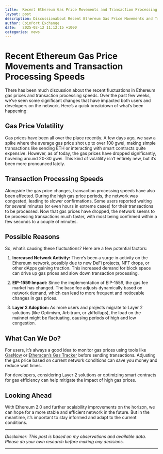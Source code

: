 ```yaml
---
title:  Recent Ethereum Gas Price Movements and Transaction Processing Speeds
layout: post
description: Discussionabout Recent Ethereum Gas Price Movements and Transaction Processing Speeds
author: CoinPort Exchange
date:   2025-02-12 11:12:15 +1000
categories: news
---
```


# Recent Ethereum Gas Price Movements and Transaction Processing Speeds

There has been much discussion about the recent fluctuations in Ethereum gas prices and transaction processing speeds. Over the past few weeks, we’ve seen some significant changes that have impacted both users and developers on the network. Here’s a quick breakdown of what’s been happening:

## Gas Price Volatility

Gas prices have been all over the place recently. A few days ago, we saw a spike where the average gas price shot up to over 100 gwei, making simple transactions like sending ETH or interacting with smart contracts quite expensive. However, as of today, the gas prices have dropped significantly, hovering around 20-30 gwei. This kind of volatility isn’t entirely new, but it’s been more pronounced lately.

## Transaction Processing Speeds

Alongside the gas price changes, transaction processing speeds have also been affected. During the high gas price periods, the network was congested, leading to slower confirmations. Some users reported waiting for several minutes (or even hours in extreme cases) for their transactions to be processed. Now that gas prices have dropped, the network seems to be processing transactions much faster, with most being confirmed within a few seconds to a couple of minutes.

## Possible Reasons

So, what’s causing these fluctuations? Here are a few potential factors:

1. **Increased Network Activity:** There’s been a surge in activity on the Ethereum network, possibly due to new DeFi projects, NFT drops, or other dApps gaining traction. This increased demand for block space can drive up gas prices and slow down transaction processing.

2. **EIP-1559 Impact:** Since the implementation of EIP-1559, the gas fee market has changed. The base fee adjusts dynamically based on network demand, which can lead to more frequent and noticeable changes in gas prices.

3. **Layer 2 Adoption:** As more users and projects migrate to Layer 2 solutions (like Optimism, Arbitrum, or zkRollups), the load on the mainnet might be fluctuating, causing periods of high and low congestion.

## What Can We Do?

For users, it’s always a good idea to monitor gas prices using tools like [GasNow](https://www.gasnow.org/) or [Etherscan’s Gas Tracker](https://etherscan.io/gastracker) before sending transactions. Adjusting the gas price based on current network conditions can save you money and reduce wait times.

For developers, considering Layer 2 solutions or optimizing smart contracts for gas efficiency can help mitigate the impact of high gas prices.

## Looking Ahead

With Ethereum 2.0 and further scalability improvements on the horizon, we can hope for a more stable and efficient network in the future. But in the meantime, it’s important to stay informed and adapt to the current conditions.

---

*Disclaimer: This post is based on my observations and available data. Please do your own research before making any decisions.*

---

